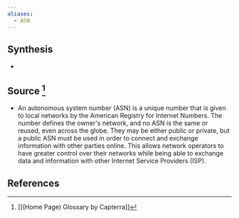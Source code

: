 ```yaml
---
aliases:
  - ASN
---
```

## Synthesis
- 
## Source [^1]
- An autonomous system number (ASN) is a unique number that is given to local networks by the American Registry for Internet Numbers. The number defines the owner's network, and no ASN is the same or reused, even across the globe. They may be either public or private, but a public ASN must be used in order to connect and exchange information with other parties online. This allows network operators to have greater control over their networks while being able to exchange data and information with other Internet Service Providers (ISP).
## References

[^1]: [[(Home Page) Glossary by Capterra]]